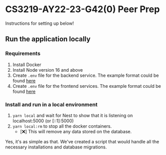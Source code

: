 # CS3219-AY22-23-G42(0) Peer Prep

Instructions for setting up below!

## Run the application locally

### Requirements

1. Install Docker
2. Install Node version 16 and above
3. Create `.env` file for the backend service. The example format could be found [here](https://github.com/CS3219-AY2223S1/cs3219-project-ay2223s1-g42/blob/main/backend/.env.example)
4. Create `.env` file for the frontend services. The example format could be found [here](https://github.com/CS3219-AY2223S1/cs3219-project-ay2223s1-g42/blob/main/frontend/.env-example)


### Install and run in a local environment

1. `yarn local` and wait for Nest to show that it is listening on localhost:5000 (or [::1]:5000)
2. `yarn local:rm` to stop all the docker containers.
   * [:x:] This will remove any data stored on the database.


Yes, it's as simple as that. We've created a script that would handle all the necessary installations and database migrations.
